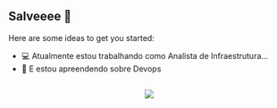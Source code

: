 ## Salveeee 👋 

Here are some ideas to get you started:

- 💻 Atualmente estou trabalhando como Analista de Infraestrutura...
- 📖 E estou apreendendo sobre Devops

##

<p align="center">
  <a href="https://skillicons.dev">
    <img src="https://skillicons.dev/icons?i=apple,linux,aws,kubernetes,docker" />
  </a>
</p>
